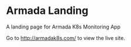 # Armada Landing
A landing page for Armada K8s Monitoring App

Go to http://armadak8s.com/ to view the live site.
